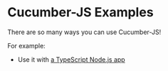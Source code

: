 # Cucumber-JS Examples

There are so many ways you can use Cucumber-JS!

For example:

  * Use it with [a TypeScript Node.js app](./examples/typescript-node)
